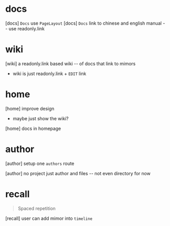 # docs

[docs] `Docs` use `PageLayout`
[docs] `Docs` link to chinese and english manual -- use readonly.link

# wiki

[wiki] a readonly.link based wiki -- of docs that link to mimors

- wiki is just readonly.link + `EDIT` link

# home

[home] improve design

- maybe just show the wiki?

[home] docs in homepage

# author

[author] setup one `authors` route

[author] no project just author and files -- not even directory for now

# recall

> Spaced repetition

[recall] user can add mimor into `timeline`
